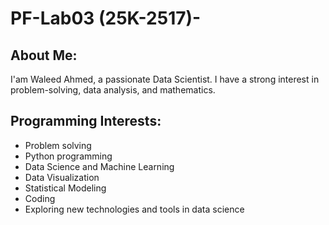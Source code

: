 # PF-Lab03 (25K-2517)-
## About Me:
I'am Waleed Ahmed, a passionate Data Scientist. I have a strong interest in problem-solving, data analysis, and mathematics.
## Programming Interests:
- Problem solving
- Python programming  
- Data Science and Machine Learning  
- Data Visualization  
- Statistical Modeling
- Coding
- Exploring new technologies and tools in data science
